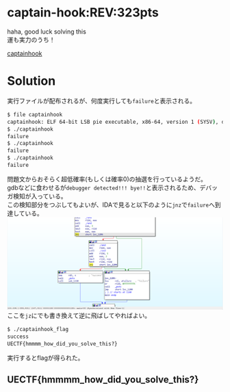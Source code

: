 # captain-hook:REV:323pts
haha, good luck solving this  
運も実力のうち！  

[captainhook](captainhook)  

# Solution
実行ファイルが配布されるが、何度実行しても`failure`と表示される。  
```bash
$ file captainhook
captainhook: ELF 64-bit LSB pie executable, x86-64, version 1 (SYSV), dynamically linked, interpreter /lib64/ld-linux-x86-64.so.2, BuildID[sha1]=295314eb5506d69425b3b82893c71f2363e4d2b8, for GNU/Linux 3.2.0, stripped
$ ./captainhook
failure
$ ./captainhook
failure
$ ./captainhook
failure
```
問題文からおそらく超低確率(もしくは確率0)の抽選を行っているようだ。  
gdbなどに食わせるが`debugger detected!!! bye!!`と表示されるため、デバッガ検知が入っている。  
この検知部分をつぶしてもよいが、IDAで見ると以下のように`jnz`で`failure`へ到達している。  
![ida.png](images/ida.png)  
ここを`jz`にでも書き換えて逆に飛ばしてやればよい。  
```bash
$ ./captainhook_flag
success
UECTF{hmmmm_how_did_you_solve_this?}
```
実行するとflagが得られた。  

## UECTF{hmmmm_how_did_you_solve_this?}